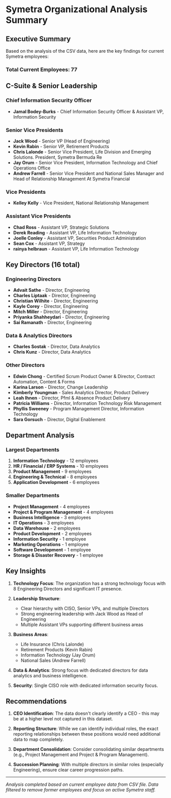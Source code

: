 # Symetra Organizational Analysis Summary

## Executive Summary

Based on the analysis of the CSV data, here are the key findings for current Symetra employees:

### Total Current Employees: 77

## C-Suite & Senior Leadership

### Chief Information Security Officer
- **Jamal Bodey-Burks** - Chief Information Security Officer & Assistant VP, Information Security

### Senior Vice Presidents
- **Jack Wood** - Senior VP (Head of Engineering)
- **Kevin Rabin** - Senior VP, Retirement Products
- **Chris Lalonde** - Senior Vice President, Life Division and Emerging Solutions. President, Symetra Bermuda Re
- **Jay Orum** - Senior Vice President, Information Technology and Chief Operations Office
- **Andrew Farrell** - Senior Vice President and National Sales Manager and Head of Relationship Management At Symetra Financial

### Vice Presidents
- **Kelley Kelly** - Vice President, National Relationship Management

### Assistant Vice Presidents
- **Chad Ross** - Assistant VP, Strategic Solutions
- **Derek Reading** - Assistant VP, Life Information Technology
- **Joelle Conley** - Assistant VP, Securities Product Administration
- **Sean Cox** - Assistant VP, Strategy
- **rainya helbraun** - Assistant VP, Life Information Technology

## Key Directors (16 total)

### Engineering Directors
- **Advait Sathe** - Director, Engineering
- **Charles Liptaak** - Director, Engineering
- **Christian Wilhite** - Director, Engineering
- **Kayle Corey** - Director, Engineering
- **Mitch Miller** - Director, Engineering
- **Priyanka Shahheydari** - Director, Engineering
- **Sai Ramanath** - Director, Engineering

### Data & Analytics Directors
- **Charles Sostak** - Director, Data Analytics
- **Chris Kunz** - Director, Data Analytics

### Other Directors
- **Edwin Chong** - Certified Scrum Product Owner & Director, Contract Automation, Content & Forms
- **Karina Larson** - Director, Change Leadership
- **Kimberly Youngman** - Sales Analytics Director, Product Delivery
- **Leah Ihnen** - Director, Pfml & Absence Product Delivery
- **Patricia Williams** - Director, Information Technology Risk Management
- **Phyllis Sweeney** - Program Management Director, Information Technology
- **Sara Gorsuch** - Director, Digital Enablement

## Department Analysis

### Largest Departments
1. **Information Technology** - 12 employees
2. **HR / Financial / ERP Systems** - 10 employees
3. **Product Management** - 9 employees
4. **Engineering & Technical** - 8 employees
5. **Application Development** - 6 employees

### Smaller Departments
- **Project Management** - 4 employees
- **Project & Program Management** - 4 employees
- **Business Intelligence** - 3 employees
- **IT Operations** - 3 employees
- **Data Warehouse** - 2 employees
- **Product Development** - 2 employees
- **Information Security** - 1 employee
- **Marketing Operations** - 1 employee
- **Software Development** - 1 employee
- **Storage & Disaster Recovery** - 1 employee

## Key Insights

1. **Technology Focus**: The organization has a strong technology focus with 8 Engineering Directors and significant IT presence.

2. **Leadership Structure**: 
   - Clear hierarchy with CISO, Senior VPs, and multiple Directors
   - Strong engineering leadership with Jack Wood as Head of Engineering
   - Multiple Assistant VPs supporting different business areas

3. **Business Areas**:
   - Life Insurance (Chris Lalonde)
   - Retirement Products (Kevin Rabin)
   - Information Technology (Jay Orum)
   - National Sales (Andrew Farrell)

4. **Data & Analytics**: Strong focus with dedicated directors for data analytics and business intelligence.

5. **Security**: Single CISO role with dedicated information security focus.

## Recommendations

1. **CEO Identification**: The data doesn't clearly identify a CEO - this may be at a higher level not captured in this dataset.

2. **Reporting Structure**: While we can identify individual roles, the exact reporting relationships between these positions would need additional data to map completely.

3. **Department Consolidation**: Consider consolidating similar departments (e.g., Project Management and Project & Program Management).

4. **Succession Planning**: With multiple directors in similar roles (especially Engineering), ensure clear career progression paths.

---

*Analysis completed based on current employee data from CSV file. Data filtered to remove former employees and focus on active Symetra staff.* 
